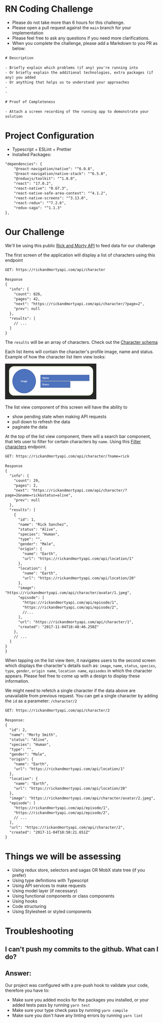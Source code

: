 # RN Coding Challenge
- Please do not take more than 6 hours for this challenge.
- Please open a pull request against the `main` branch for your implementation
- Please feel free to ask any questions if you need more clarifications.
- When you complete the challenge, please add a Markdown to you PR as below:
```
# Description

- Briefly explain which problems (if any) you're running into
- Or briefly explain the additional technologies, extra packages (if any) you added
- Or anything that helps us to understand your approaches
- 
-

# Proof of Completeness

- Attach a screen recording of the running app to demonstrate your solution

```

# Project Configuration
- Typescript + ESLint + Prettier
- Installed Packages:
```
"dependencies": {
    "@react-navigation/native": "^6.0.8",
    "@react-navigation/native-stack": "^6.5.0",
    "@reduxjs/toolkit": "^1.8.0",
    "react": "17.0.2",
    "react-native": "0.67.3",
    "react-native-safe-area-context": "^4.1.2",
    "react-native-screens": "^3.13.0",
    "react-redux": "^7.2.6",
    "redux-saga": "^1.1.3"
},
```

# Our Challenge
We'll be using this public [Rick and Morty API](https://rickandmortyapi.com/) to feed data for our challenge

The first screen of the application will display a list of characters using this endpoint
```
GET: https://rickandmortyapi.com/api/character

Response
{
  "info": {
    "count": 826,
    "pages": 42,
    "next": "https://rickandmortyapi.com/api/character/?page=2",
    "prev": null
  },
  "results": [
    // ...
  ]
}
```
The `results` will be an array of characters. Check out the [Character schema](https://rickandmortyapi.com/documentation/#character-schema)


Each list items will contain the character's profile image, name and status.
Example of how the character list item view looks:

<img src="./images/character_row.png" width="300">


The list view component of this screen will have the ability to
- show pending state when making API requests
- pull down to refresh the data
- paginate the data

At the top of the list view component, there will a search bar component, that lets user to filter for certain characters by `name`. Using this [Filter characters](https://rickandmortyapi.com/documentation/#filter-characters) endpoint.
```
GET: https://rickandmortyapi.com/api/character/?name=rick

Response
{
  "info": {
    "count": 29,
    "pages": 2,
    "next": "https://rickandmortyapi.com/api/character/?page=2&name=rick&status=alive",
    "prev": null
  },
  "results": [
    {
      "id": 1,
      "name": "Rick Sanchez",
      "status": "Alive",
      "species": "Human",
      "type": "",
      "gender": "Male",
      "origin": {
        "name": "Earth",
        "url": "https://rickandmortyapi.com/api/location/1"
      },
      "location": {
        "name": "Earth",
        "url": "https://rickandmortyapi.com/api/location/20"
      },
      "image": "https://rickandmortyapi.com/api/character/avatar/1.jpeg",
      "episode": [
        "https://rickandmortyapi.com/api/episode/1",
        "https://rickandmortyapi.com/api/episode/2",
        //...
      ],
      "url": "https://rickandmortyapi.com/api/character/1",
      "created": "2017-11-04T18:48:46.250Z"
    },
    // ...
  ]
}
}
```

When tapping on the list view item, it navigates users to the second screen which displays the character's details such as: `image`, `name`, `status`, `species`, `type`, `gender`, `origin name`, `location name`, `episodes` in which the character appears. Please feel free to come up with a design to display these information.

We might need to refetch a single character if the data above are unavailable from previous request. You can get a single character by adding the `id` as a parameter: `/character/2`
```
GET: https://rickandmortyapi.com/api/character/2

Response:
{
  "id": 2,
  "name": "Morty Smith",
  "status": "Alive",
  "species": "Human",
  "type": "",
  "gender": "Male",
  "origin": {
    "name": "Earth",
    "url": "https://rickandmortyapi.com/api/location/1"
  },
  "location": {
    "name": "Earth",
    "url": "https://rickandmortyapi.com/api/location/20"
  },
  "image": "https://rickandmortyapi.com/api/character/avatar/2.jpeg",
  "episode": [
    "https://rickandmortyapi.com/api/episode/1",
    "https://rickandmortyapi.com/api/episode/2",
    // ...
  ],
  "url": "https://rickandmortyapi.com/api/character/2",
  "created": "2017-11-04T18:50:21.651Z"
}
```

# Things we will be assessing
- Using redux store, selectors and sagas OR MobX state tree (if you prefer)
- Using type definitions with Typescript
- Using API services to make requests
- Using model layer (if necessary)
- Using functional components or class components
- Using hooks
- Code structuring
- Using Stylesheet or styled components

# Troubleshooting
## I can't push my commits to the github. What can I do?
## Answer:
Our project was configured with a pre-push hook to validate your code, therefore you have to:
- Make sure you added mocks for the packages you installed, or your added tests pass by running `yarn test`
- Make sure your type check pass by running `yarn compile`
- Make sure you don't have any linting errors by running `yarn lint`